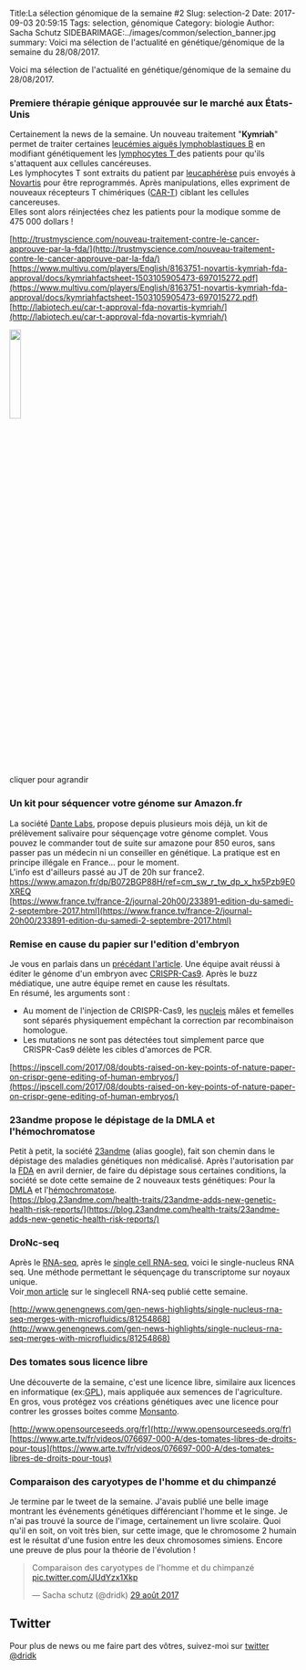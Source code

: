 Title:La sélection génomique de la semaine #2 
Slug: selection-2
Date: 2017-09-03 20:59:15
Tags: selection, génomique
Category: biologie
Author: Sacha Schutz
SIDEBARIMAGE:../images/common/selection_banner.jpg
summary: Voici ma sélection de l'actualité en génétique/génomique de la semaine du 28/08/2017. 

Voici ma sélection de l'actualité en génétique/génomique de la semaine du 28/08/2017.

### Premiere thérapie génique approuvée sur le marché aux États-Unis
Certainement la news de la semaine. Un nouveau traitement "**Kymriah**" permet de traiter certaines [leucémies aiguës lymphoblastiques B](https://fr.wikipedia.org/wiki/Leuc%C3%A9mie_aigu%C3%AB_lymphoblastique) en modifiant génétiquement les [lymphocytes T ](https://fr.wikipedia.org/wiki/Lymphocyte_T)des patients pour qu'ils s'attaquent aux cellules cancéreuses.    
Les lymphocytes T sont extraits du patient par [leucaphérèse](https://fr.wikipedia.org/wiki/Leucaph%C3%A9r%C3%A8se) puis envoyés à  [Novartis](https://fr.wikipedia.org/wiki/Novartis) pour être reprogrammés. Après manipulations, elles expriment de nouveaux récepteurs T chimériques ([CAR-T]((https://fr.wikipedia.org/wiki/R%C3%A9cepteur_antig%C3%A9nique_chim%C3%A9rique))) ciblant les cellules cancereuses.   
Elles sont alors réinjectées chez les patients pour la modique somme de 475 000 dollars !

[http://trustmyscience.com/nouveau-traitement-contre-le-cancer-approuve-par-la-fda/](http://trustmyscience.com/nouveau-traitement-contre-le-cancer-approuve-par-la-fda/)     
[https://www.multivu.com/players/English/8163751-novartis-kymriah-fda-approval/docs/kymriahfactsheet-1503105905473-697015272.pdf](https://www.multivu.com/players/English/8163751-novartis-kymriah-fda-approval/docs/kymriahfactsheet-1503105905473-697015272.pdf)    
[http://labiotech.eu/car-t-approval-fda-novartis-kymriah/](http://labiotech.eu/car-t-approval-fda-novartis-kymriah/)

<div class="figure"><a href="../images/selection2/car-t.png"><img src="../images/selection2/car-t.png" width="20%" height="20%" /></a> <div class="legend">cliquer pour agrandir </div> </div>   

### Un kit pour séquencer votre génome sur Amazon.fr
La société [Dante Labs](https://www.dantelabs.com/), propose depuis plusieurs mois déjà, un kit de prélèvement salivaire pour séquençage votre génome complet. Vous pouvez le commander tout de suite sur amazone pour 850 euros, sans passer pas un médecin ni un conseiller en génétique. 
La pratique est en principe illégale en France... pour le moment.       
L'info est d'ailleurs passé au JT de 20h sur france2.   
[https://www.amazon.fr/dp/B072BGP88H/ref=cm_sw_r_tw_dp_x_hx5Pzb9E0XREQ ](https://www.amazon.fr/dp/B072BGP88H/ref=cm_sw_r_tw_dp_x_hx5Pzb9E0XREQ )    
[https://www.france.tv/france-2/journal-20h00/233891-edition-du-samedi-2-septembre-2017.html](https://www.france.tv/france-2/journal-20h00/233891-edition-du-samedi-2-septembre-2017.html) 

### Remise en cause du papier sur l'edition d'embryon 
Je vous en parlais dans un [précédant l'article](edition-embryon-humain.html). Une équipe avait réussi à éditer le génome d'un embryon avec [CRISPR-Cas9](https://fr.wikipedia.org/wiki/Cas9). Après le buzz médiatique, une autre équipe remet en cause les résultats.    
En résumé, les arguments sont :      

- Au moment de l'injection de CRISPR-Cas9, les [nucleis](https://fr.wikipedia.org/wiki/Nucl%C3%A9us) mâles et femelles sont séparés physiquement empêchant la correction par recombinaison homologue.
- Les mutations ne sont pas détectées tout simplement parce que CRISPR-Cas9 délète les cibles d'amorces de PCR.

[https://ipscell.com/2017/08/doubts-raised-on-key-points-of-nature-paper-on-crispr-gene-editing-of-human-embryos/](https://ipscell.com/2017/08/doubts-raised-on-key-points-of-nature-paper-on-crispr-gene-editing-of-human-embryos/)

### 23andme propose le dépistage de la DMLA et l'hémochromatose 
Petit à petit, la société [23andme](https://www.23andme.com/en-int/) (alias google), fait son chemin dans le dépistage des maladies génétiques non médicalisé. Après l'autorisation par la [FDA](https://fr.wikipedia.org/wiki/Food_and_Drug_Administration) en avril dernier, de faire du dépistage sous certaines conditions, la société se dote cette semaine de 2 nouveaux tests génétiques: Pour la [DMLA](https://fr.wikipedia.org/wiki/D%C3%A9g%C3%A9n%C3%A9rescence_maculaire_li%C3%A9e_%C3%A0_l%27%C3%A2ge) et l'[hémochromatose](https://fr.wikipedia.org/wiki/H%C3%A9mochromatose).    
[https://blog.23andme.com/health-traits/23andme-adds-new-genetic-health-risk-reports/](https://blog.23andme.com/health-traits/23andme-adds-new-genetic-health-risk-reports/)

### DroNc-seq 
Après le [RNA-seq](https://fr.wikipedia.org/wiki/RNA-Seq), après le [single cell RNA-seq](https://en.wikipedia.org/wiki/Single_cell_sequencing), voici le single-nucleus RNA seq. Une méthode permettant le séquençage du transcriptome sur noyaux unique.   
Voir[ mon article](sc-rna-seq.html) sur le singlecell RNA-seq publié cette semaine.

[http://www.genengnews.com/gen-news-highlights/single-nucleus-rna-seq-merges-with-microfluidics/81254868](http://www.genengnews.com/gen-news-highlights/single-nucleus-rna-seq-merges-with-microfluidics/81254868)

### Des tomates sous licence libre
Une découverte de la semaine, c'est une licence libre, similaire aux licences en informatique (ex:[GPL](https://en.wikipedia.org/wiki/GNU_General_Public_License)), mais appliquée aux semences de l'agriculture.  
En gros, vous protégez vos créations génétiques avec une licence pour contrer les grosses boites comme [Monsanto](https://fr.wikipedia.org/wiki/Monsanto).

[http://www.opensourceseeds.org/fr](http://www.opensourceseeds.org/fr)    
[https://www.arte.tv/fr/videos/076697-000-A/des-tomates-libres-de-droits-pour-tous](https://www.arte.tv/fr/videos/076697-000-A/des-tomates-libres-de-droits-pour-tous)

### Comparaison des caryotypes de l'homme et du chimpanzé
Je termine par le tweet de la semaine. J'avais publié une belle image montrant les événements génétiques différenciant l'homme et le singe. Je n'ai pas trouvé la source de l'image, certainement un livre scolaire. 
Quoi qu'il en soit, on voit très bien, sur cette image, que le chromosome 2 humain est le résultat d'une fusion entre les deux chromosomes simiens. Encore une preuve de plus pour la théorie de l'évolution ! 

<blockquote class="twitter-tweet" data-lang="fr"><p lang="fr" dir="ltr">Comparaison des caryotypes de l&#39;homme et du chimpanzé <a href="https://t.co/JUdYzx1Xkp">pic.twitter.com/JUdYzx1Xkp</a></p>&mdash; Sacha schutz (@dridk) <a href="https://twitter.com/dridk/status/902653437728493576">29 août 2017</a></blockquote> <script async src="//platform.twitter.com/widgets.js" charset="utf-8"></script>

## Twitter
Pour plus de news ou me faire part des vôtres, suivez-moi sur [twitter @dridk](https://twitter.com/dridk)


